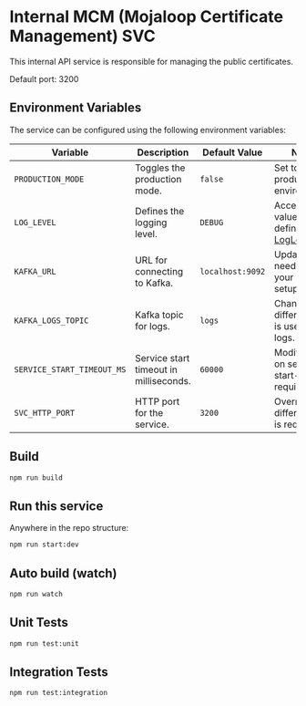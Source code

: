 # Internal MCM (Mojaloop Certificate Management) SVC

This internal API service is responsible for managing the public certificates.

Default port: 3200

## Environment Variables

The service can be configured using the following environment variables:

| Variable                   | Description                            | Default Value    | Notes                                                                                                                                 |
| -------------------------- | -------------------------------------- | ---------------- | ------------------------------------------------------------------------------------------------------------------------------------- |
| `PRODUCTION_MODE`          | Toggles the production mode.           | `false`          | Set to `true` in production environments.                                                                                             |
| `LOG_LEVEL`                | Defines the logging level.             | `DEBUG`          | Acceptable values are defined in [LogLevel](https://github.com/mojaloop/logging-bc/blob/main/packages/public-types-lib/src/index.ts). |
| `KAFKA_URL`                | URL for connecting to Kafka.           | `localhost:9092` | Update as needed for your Kafka setup.                                                                                                |
| `KAFKA_LOGS_TOPIC`         | Kafka topic for logs.                  | `logs`           | Change if a different topic is used for logs.                                                                                         |
| `SERVICE_START_TIMEOUT_MS` | Service start timeout in milliseconds. | `60000`          | Modify based on service start-up time requirements.                                                                                   |
| `SVC_HTTP_PORT`            | HTTP port for the service.             | `3200`           | Override if a different port is required.                                                                                             |

## Build

```bash
npm run build
```

## Run this service

Anywhere in the repo structure:

```bash
npm run start:dev
```

## Auto build (watch)

```bash
npm run watch
```

## Unit Tests

```bash
npm run test:unit
```

## Integration Tests

```bash
npm run test:integration
```
